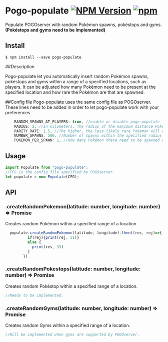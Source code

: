 # Pogo-populate <a href="https://www.npmjs.com/package/pogo-populate"><img src="https://img.shields.io/npm/v/pogo-populate.svg?style=flat-square" alt="NPM Version" /></a> [![npm](https://img.shields.io/npm/dm/pogo-populate.svg)](https://www.npmjs.com/package/pogo-populate)

Populate POGOserver with random Pokémon spawns, pokéstops and gyms. 
**(Pokéstops and gyms need to be implemented)**


## Install

```
$ npm install --save pogo-populate
```

##Description

Pogo-populate let you automatically insert random Pokémon spawns, pokéstops and gyms within a range of a specified locations, such as players. It can be adjusted how many Pokémon need to be present at the specified location and how rare the Pokémon are that are spawned.

##Config file
Pogo-populate uses the same config file as POGOserver. These lines need to be added in order to let pogo-populate work with your preferences
``` js
    RANDOM_SPAWNS_AT_PLAYERS: true, //enable or disable pogo-populate
    RADIUS: 2, //In kilometers. The radius of the maximum distance Pokémon need to be spawned.
    RARITY_RATE: 1.5, //The higher, the less likely rare Pokemon will appear
    NUMBER_SPAWNS: 500, //Number of spawns within the specified radius
    POKEMON_PER_SPAWN: 1, //How many Pokémon there need to be spawned at the spawn location
```
## Usage
````js
import Populate from "pogo-populate";
//CFG is the config file specified by POGOserver
let populate = new Populate(CFG);

````

## API

### .createRandomPokemon(latitude: number, longitude: number) => Promise

Creates random Pokémon within a specified range of a location
````js
  populate.createRandomPokemon(latitude, longitude).then((res, rej)=>{
          if(rej){print(rej, 31)}
          else {
            print(res, 33)
          }
        })
````


### .createRandomPokestops(latitude: number, longitude: number) => Promise

Creates random Pokéstop within a specified range of a location.

```` js
//Needs to be implemented.
````


### .createRandomGyms(latitude: number, longitude: number) => Promise

Creates random Gyms within a specified range of a location.

```` js
//Will be implemented when gyms are supported by POGOserver.
````
